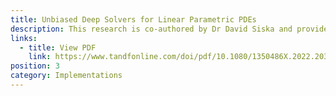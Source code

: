 ```yaml
---
title: Unbiased Deep Solvers for Linear Parametric PDEs
description: This research is co-authored by Dr David Siska and provides several algorithms for how to train appropriate neural networks that can be used to price derivatives and tests to validate them.
links:
  - title: View PDF
    link: https://www.tandfonline.com/doi/pdf/10.1080/1350486X.2022.2030773?needAccess=true
position: 3
category: Implementations
---
```

